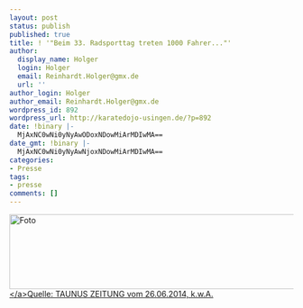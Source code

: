 ```yaml
---
layout: post
status: publish
published: true
title: ! '"Beim 33. Radsporttag treten 1000 Fahrer..."'
author:
  display_name: Holger
  login: Holger
  email: Reinhardt.Holger@gmx.de
  url: ''
author_login: Holger
author_email: Reinhardt.Holger@gmx.de
wordpress_id: 892
wordpress_url: http://karatedojo-usingen.de/?p=892
date: !binary |-
  MjAxNC0wNi0yNyAwODoxNDowMiArMDIwMA==
date_gmt: !binary |-
  MjAxNC0wNi0yNyAwNjoxNDowMiArMDIwMA==
categories:
- Presse
tags:
- presse
comments: []
---
```

<p><a href="http:&#47;&#47;karatedojo-usingen.de&#47;2014&#47;06&#47;27&#47;beim-33-radsporttag-treten-1000-fahrer-in-die-pedale&#47;foto-8&#47;" rel="attachment wp-att-893"><img class="alignleft size-large wp-image-893" alt="Foto" src="http:&#47;&#47;karatedojo-usingen.de&#47;wp-content&#47;uploads&#47;2014&#47;06&#47;Foto-1024x245.jpg" width="560" height="133" &#47;><&#47;a>Quelle: TAUNUS ZEITUNG vom 26.06.2014, k.w.A.</p>
